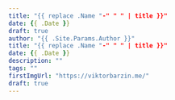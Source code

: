 ```yaml
---
title: "{{ replace .Name "-" " " | title }}"
date: {{ .Date }}
draft: true
author: "{{ .Site.Params.Author }}"
title: "{{ replace .Name "-" " " | title }}"
date: {{ .Date }}
description: ""
tags: ""
firstImgUrl: "https://viktorbarzin.me/"
draft: true
---
```

